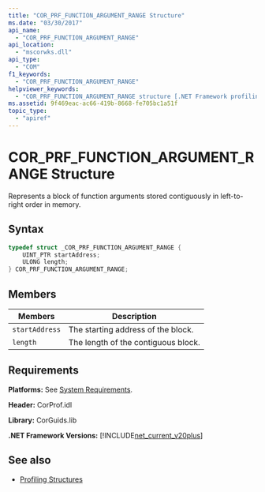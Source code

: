 ```yaml
---
title: "COR_PRF_FUNCTION_ARGUMENT_RANGE Structure"
ms.date: "03/30/2017"
api_name: 
  - "COR_PRF_FUNCTION_ARGUMENT_RANGE"
api_location: 
  - "mscorwks.dll"
api_type: 
  - "COM"
f1_keywords: 
  - "COR_PRF_FUNCTION_ARGUMENT_RANGE"
helpviewer_keywords: 
  - "COR_PRF_FUNCTION_ARGUMENT_RANGE structure [.NET Framework profiling'"
ms.assetid: 9f469eac-ac66-419b-8668-fe705bc1a51f
topic_type: 
  - "apiref"
---
```

# COR_PRF_FUNCTION_ARGUMENT_RANGE Structure
Represents a block of function arguments stored contiguously in left-to-right order in memory.  
  
## Syntax  
  
```cpp  
typedef struct _COR_PRF_FUNCTION_ARGUMENT_RANGE {  
    UINT_PTR startAddress;  
    ULONG length;  
} COR_PRF_FUNCTION_ARGUMENT_RANGE;  
```  
  
## Members  
  
|Members|Description|  
|-------------|-----------------|  
|`startAddress`|The starting address of the block.|  
|`length`|The length of the contiguous block.|  
  
## Requirements  
 **Platforms:** See [System Requirements](../../get-started/system-requirements.md).  
  
 **Header:** CorProf.idl  
  
 **Library:** CorGuids.lib  
  
 **.NET Framework Versions:** [!INCLUDE[net_current_v20plus](../../../../includes/net-current-v20plus-md.md)]  
  
## See also

- [Profiling Structures](profiling-structures.md)
